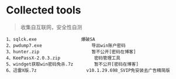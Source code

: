 # Collected tools

> 收集自互联网，安全性自测

```
1、sqlck.exe					爆破SA
2、pwdump7.exe					导出win账户密码
3、hunter.zip					暂不公开[密码在博客]
4、KeePassX-2.0.3.zip			 密码管理工具
5、windget获取win密码免杀.7z		 暂不公开[密码在博客]
6、迅雷X版.7z					v10.1.29.698_SVIP免安装去广告精简版
```

